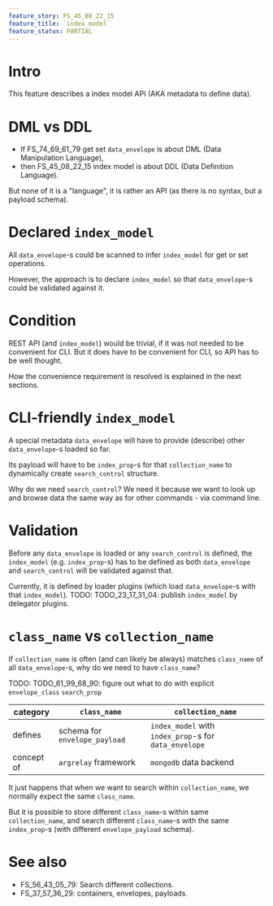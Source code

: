 ```yaml
---
feature_story: FS_45_08_22_15
feature_title: `index_model`
feature_status: PARTIAL
---
```


# Intro

This feature describes a index model API (AKA metadata to define data).

# DML vs DDL

*   If FS_74_69_61_79 get set `data_envelope` is about DML (Data Manipulation Language),
*   then FS_45_08_22_15 index model is about DDL (Data Definition Language).

But none of it is a "language", it is rather an API (as there is no syntax, but a payload schema).

# Declared `index_model`

All `data_envelope`-s could be scanned to infer `index_model` for get or set operations.

However, the approach is to declare `index_model` so that `data_envelope`-s could be validated against it.

# Condition

REST API (and `index_model`) would be trivial, if it was not needed to be convenient for CLI.
But it does have to be convenient for CLI, so API has to be well thought.

How the convenience requirement is resolved is explained in the next sections.

# CLI-friendly `index_model`

A special metadata `data_envelope` will have to provide (describe) other `data_envelope`-s loaded so far.

Its payload will have to be `index_prop`-s for that `collection_name` to
dynamically create `search_control` structure.

Why do we need `search_control`?
We need it because we want to look up and browse data the same way as for other commands - via command line.

# Validation

Before any `data_envelope` is loaded or any `search_control` is defined,
the `index_model` (e.g. `index_prop`-s) has to be defined as both `data_envelope` and `search_control`
will be validated against that.

Currently, it is defined by loader plugins (which load `data_envelope`-s with that `index_model`).
TODO: TODO_23_17_31_04: publish `index_model` by delegator plugins.

# `class_name` vs `collection_name`

If `collection_name` is often (and can likely be always) matches `class_name` of all `data_envelope`-s,
why do we need to have `class_name`?

TODO: TODO_61_99_68_90: figure out what to do with explicit `envelope_class` `search_prop`

| category   | `class_name`                  | `collection_name`                                     |
|------------|-------------------------------|-------------------------------------------------------|
| defines    | schema for `envelope_payload` | `index_model` with `index_prop`-s for `data_envelope` |
| concept of | `argrelay` framework          | `mongodb` data backend                                |

It just happens that when we want to search within `collection_name`, we normally expect the same `class_name`.

But it is possible to store different `class_name`-s within same `collection_name`,
and search different `class_name`-s with the same `index_prop`-s (with different `envelope_payload` schema).

# See also

*   FS_56_43_05_79: Search different collections.
*   FS_37_57_36_29: containers, envelopes, payloads.
